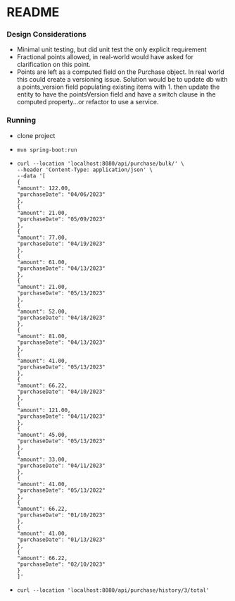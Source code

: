 # README
### Design Considerations
* Minimal unit testing, but did unit test the only explicit requirement
* Fractional points allowed, in real-world would have asked for clarification on this point.
* Points are left as a computed field on the Purchase object. In real world this could create a versioning issue. Solution would be to update db with a points_version field populating existing items with 1. then update the entity to have the pointsVersion field and have a switch clause in the computed property...or refactor to use a service.
### Running
* clone project
* ```
  mvn spring-boot:run
  ```
* ```
  curl --location 'localhost:8080/api/purchase/bulk/' \
  --header 'Content-Type: application/json' \
  --data '[
  {
  "amount": 122.00,
  "purchaseDate": "04/06/2023"
  },
  {
  "amount": 21.00,
  "purchaseDate": "05/09/2023"
  },
  {
  "amount": 77.00,
  "purchaseDate": "04/19/2023"
  },
  {
  "amount": 61.00,
  "purchaseDate": "04/13/2023"
  },
  {
  "amount": 21.00,
  "purchaseDate": "05/13/2023"
  },
  {
  "amount": 52.00,
  "purchaseDate": "04/18/2023"
  },
  {
  "amount": 81.00,
  "purchaseDate": "04/13/2023"
  },
  {
  "amount": 41.00,
  "purchaseDate": "05/13/2023"
  },
  {
  "amount": 66.22,
  "purchaseDate": "04/10/2023"
  },
  {
  "amount": 121.00,
  "purchaseDate": "04/11/2023"
  },
  {
  "amount": 45.00,
  "purchaseDate": "05/13/2023"
  },
  {
  "amount": 33.00,
  "purchaseDate": "04/11/2023"
  },
  {
  "amount": 41.00,
  "purchaseDate": "05/13/2022"
  },
  {
  "amount": 66.22,
  "purchaseDate": "01/10/2023"
  },
  {
  "amount": 41.00,
  "purchaseDate": "01/13/2023"
  },
  {
  "amount": 66.22,
  "purchaseDate": "02/10/2023"
  }
  ]'
  ```
* ```
  curl --location 'localhost:8080/api/purchase/history/3/total'
  ```